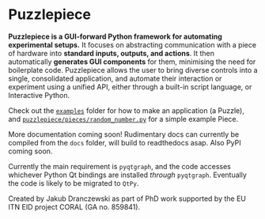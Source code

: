 # Puzzlepiece
**Puzzlepiece is a GUI-forward Python framework for automating experimental setups.** It focuses on abstracting communication with a piece of hardware into **standard inputs, outputs, and actions**. It then automatically **generates GUI components** for them, minimising the need for boilerplate code. Puzzlepiece allows the user to bring diverse controls into a single, consolidated application, and automate their interaction or experiment using a unified API, either through a built-in script language, or Interactive Python.

Check out the [`examples`](examples/) folder for how to make an application (a Puzzle), and [`puzzlepiece/pieces/random_number.py`](puzzlepiece/pieces/random_number.py) for a simple example Piece.

More documentation coming soon! Rudimentary docs can currently be compiled from the `docs` folder, will build to readthedocs asap. Also PyPI coming soon.

Currently the main requirement is `pyqtgraph`, and the code accesses whichever Python Qt bindings are installed _through_ `pyqtgraph`. Eventually the code is likely to be migrated to `QtPy`.

Created by Jakub Dranczewski as part of PhD work supported by the EU ITN EID project CORAL (GA no. 859841).

